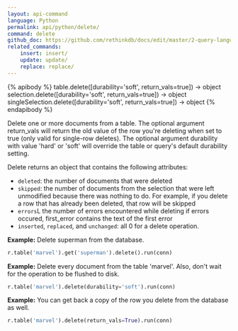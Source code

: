 ```yaml
---
layout: api-command 
language: Python
permalink: api/python/delete/
command: delete
github_doc: https://github.com/rethinkdb/docs/edit/master/2-query-language/api/python/writing-data/delete.md
related_commands:
    insert: insert/
    update: update/ 
    replace: replace/
---
```


{% apibody %}
table.delete([durability='soft', return_vals=true]) &rarr; object
selection.delete([durability='soft', return_vals=true]) &rarr; object
singleSelection.delete([durability='soft', return_vals=true]) &rarr; object
{% endapibody %}

Delete one or more documents from a table. The optional argument return_vals will return
the old value of the row you're deleting when set to true (only valid for single-row
deletes). The optional argument durability with value 'hard' or 'soft' will override the
table or query's default durability setting.

Delete returns an object that contains the following attributes:

- `deleted`: the number of documents that were deleted
- `skipped`: the number of documents from the selection that were left unmodified because
there was nothing to do. For example, if you delete a row that has already been deleted,
that row will be skipped
- `errors`L the number of errors encountered while deleting
if errors occured, first_error contains the text of the first error
- `inserted`, `replaced`, and `unchanged`: all 0 for a delete operation.


__Example:__ Delete superman from the database.

```py
r.table('marvel').get('superman').delete().run(conn)
```


__Example:__ Delete every document from the table 'marvel'. Also, don't wait for the
operation to be flushed to disk.

```py
r.table('marvel').delete(durability='soft').run(conn)
```


__Example:__ You can get back a copy of the row you delete from the database as well.

```py
r.table('marvel').delete(return_vals=True).run(conn)
```

